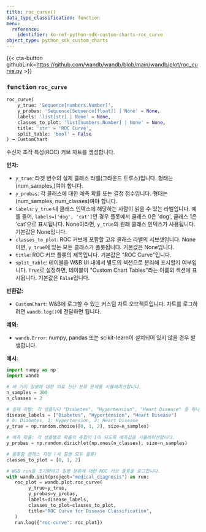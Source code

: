 ```yaml
---
title: roc_curve()
data_type_classification: function
menu:
  reference:
    identifier: ko-ref-python-sdk-custom-charts-roc_curve
object_type: python_sdk_custom_charts
---
```


{{< cta-button githubLink=https://github.com/wandb/wandb/blob/main/wandb/plot/roc_curve.py >}}




### <kbd>function</kbd> `roc_curve`

```python
roc_curve(
    y_true: 'Sequence[numbers.Number]',
    y_probas: 'Sequence[Sequence[float]] | None' = None,
    labels: 'list[str] | None' = None,
    classes_to_plot: 'list[numbers.Number] | None' = None,
    title: 'str' = 'ROC Curve',
    split_table: 'bool' = False
) → CustomChart
```

수신자 조작 특성(ROC) 커브 차트를 생성합니다.



**인자:**
 
 - `y_true`:  타겟 변수의 실제 클래스 라벨(그라운드 트루스)입니다. 형태는 (num_samples,)여야 합니다.
 - `y_probas`:  각 클래스에 대한 예측 확률 또는 결정 점수입니다. 형태는 (num_samples, num_classes)여야 합니다.
 - `labels`:  `y_true` 내 클래스 인덱스에 해당하는 사람이 읽을 수 있는 라벨입니다. 예를 들어, `labels=['dog', 'cat']`인 경우 플롯에서 클래스 0은 'dog', 클래스 1은 'cat'으로 표시됩니다. None이라면, `y_true`의 원래 클래스 인덱스가 사용됩니다. 기본값은 None입니다.
 - `classes_to_plot`:  ROC 커브에 포함할 고유 클래스 라벨의 서브셋입니다. None이면, `y_true`에 있는 모든 클래스가 플롯됩니다. 기본값은 None입니다.
 - `title`:  ROC 커브 플롯의 제목입니다. 기본값은 "ROC Curve"입니다.
 - `split_table`:  테이블을 W&B UI 내에서 별도의 섹션으로 분리해 표시할지 여부입니다. `True`로 설정하면, 테이블이 "Custom Chart Tables"라는 이름의 섹션에 표시됩니다. 기본값은 `False`입니다.



**반환값:**
 
 - `CustomChart`:  W&B에 로그할 수 있는 커스텀 차트 오브젝트입니다. 차트를 로그하려면 `wandb.log()`에 전달하면 됩니다.



**예외:**
 
 - `wandb.Error`:  numpy, pandas 또는 scikit-learn이 설치되어 있지 않을 경우 발생합니다.



**예시:**
 ```python
import numpy as np
import wandb

# 세 가지 질병에 대한 의료 진단 분류 문제를 시뮬레이션합니다.
n_samples = 200
n_classes = 3

# 실제 라벨: 각 샘플마다 "Diabetes", "Hypertension", "Heart Disease" 중 하나를 지정합니다.
disease_labels = ["Diabetes", "Hypertension", "Heart Disease"]
# 0: Diabetes, 1: Hypertension, 2: Heart Disease
y_true = np.random.choice([0, 1, 2], size=n_samples)

# 예측 확률: 각 샘플별로 확률의 총합이 1이 되도록 예측값을 시뮬레이션합니다.
y_probas = np.random.dirichlet(np.ones(n_classes), size=n_samples)

# 플롯할 클래스 지정 (세 질병 모두 플롯)
classes_to_plot = [0, 1, 2]

# W&B run을 초기화하고 질병 분류에 대한 ROC 커브 플롯을 로그합니다.
with wandb.init(project="medical_diagnosis") as run:
    roc_plot = wandb.plot.roc_curve(
         y_true=y_true,
         y_probas=y_probas,
         labels=disease_labels,
         classes_to_plot=classes_to_plot,
         title="ROC Curve for Disease Classification",
    )
    run.log({"roc-curve": roc_plot})
```